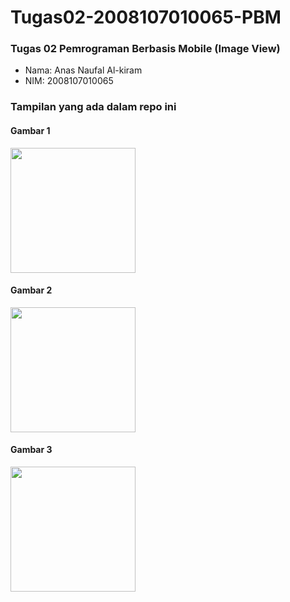 # Tugas02-2008107010065-PBM
### Tugas 02 Pemrograman Berbasis Mobile (Image View)
- Nama: Anas Naufal Al-kiram
- NIM: 2008107010065

### Tampilan yang ada dalam repo ini
#### Gambar 1
<a href="url"><img src="https://user-images.githubusercontent.com/72111231/221695148-c01950d0-babb-446f-b769-15e33009bc2c.jpeg" width="200" ></a>
#### Gambar 2
<a href="url"><img src="https://user-images.githubusercontent.com/72111231/221695154-0f5f033d-8d44-43d3-8973-ae1fbbdc7f71.jpeg" width="200" ></a>
#### Gambar 3
<a href="url"><img src="https://user-images.githubusercontent.com/72111231/221695167-5addcc2d-7b8a-49a4-b7b1-afc5f9122a5d.jpeg" width="200" ></a>

